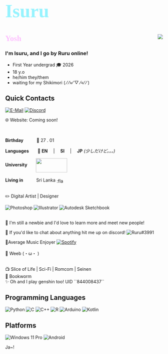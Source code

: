 <!-- Intro-->
# <b><div style="color:#96f3fe;font-family:'Bahnschrift';font-size:60px;align:centre">Isuru</div></b>

#
<img align="right" src="https://github-readme-stats.vercel.app/api?username=Isuru2701&count_private=false&text_color=ffffff&bg_color=DEG,02a4b5,b202b5&custom_title=Fr?&include_all_commits_disable=true&title_color=ffffff">


<b><div style="color:#fdc0fe;font-family:'Bahnschrift';font-size:25px">Yosh👋</div></b>


### I'm Isuru, and I go by **Ruru** online!

- First Year undergrad 🎓 2026
- 18 y.o 
- he/him they/them
- waiting for my Shikimori ( ⁄ ⁄>⁄ ▽ ⁄<⁄ ⁄ )

## Quick Contacts
[![E-Mail](https://img.shields.io/badge/Isuru-EA4335?style=flat-square&logo=gmail&logoColor=white&labelColor=EA4335)](mailto:isuruyahampath1@gmail.com)
[![Discord](https://img.shields.io/badge/Server-6832e3?style=flat-square&logo=discord&logoColor=white&labelColor=6832e3)](https://discord.gg/UBGgbrw)


🌐 Website: Coming soon!


<br>

**Birthday**　　　🎂 27 . 01

**Languages**　　💬 **EN** 　|　 **SI**　 |　 **JP** *(少しだけど。。。)*

**University**　　[<img align="center" src="https://www.nibm.lk/wp-content/themes/nibm-theme-child/images/main-logo.svg" width="100" height="45">](https://www.nibm.lk/)

**Living in**　　　Sri Lanka [<img align="center" src="https://www.worldatlas.com/img/flag/lk-flag.jpg" width="25" height="16" alt=":flag_lk:">](https://goo.gl/maps/L619iNA4ZNupucj27)


<br>
✏️  Digital Artist | Designer

![Photoshop](https://img.shields.io/badge/-Ps-101112?style=flat-square&logo=adobe&logoColor=3a88e0)
![Illustrator](https://img.shields.io/badge/-Ai-101112?style=flat-square&logo=adobe&logoColor=e0823f)
![Autodesk Sketchbook](https://img.shields.io/badge/-Autodesk%20Sketchbook-3b3a39?style=flat-square&logo=autodesk&logoColor=ed6445)


<br>
📰  I'm still a newbie and I'd love to learn more and meet new people! 

<!--Interests-->

<br>

🦜  If you'd like to chat about anything hit me up on discord!
![Ruru#3991](https://img.shields.io/badge/Ruru%233991-6832e3?style=flat-square&logo=discord&logoColor=white&labelColor=6832e3)
<br>

🎵Average Music Enjoyer  [![Spotify](https://img.shields.io/badge/Spotify-1DB954?style=flat&logo=spotify&logoColor=white&labelColor=1DB954)](https://open.spotify.com/user/20yg8tckyrqdgvbq3ozfd6q13?si=3f2aced22f494f5d)  
<br>
🍙  Weeb (・ω・ )

<br>
📺  Slice of Life |  Sci-Fi |  Romcom | Seinen

<br>
📙  Bookworm

<br>
✨  Oh and I play genshin too! UID ``844008437``


<!--programming languages-->

## Programming Languages
![Python](https://img.shields.io/badge/-Python-02a4b5?style=flat-square&logo=python&logoColor=fff)
![C](https://img.shields.io/badge/-C-fdc0fd?style=flat-square&logo=C&logoColor=fff)
![C++](https://img.shields.io/badge/-C%2b%2b-e843e3?style=flat-square&logo=C%2b%2b&logoColor=fff)
![R](https://img.shields.io/badge/-R-8c9aff?style=flat-square&logo=R&logoColor=fff)
![Arduino](https://img.shields.io/badge/-Arduino-3776ab?style=flat-square&logo=arduino&logoColor=fff)
![Kotlin](https://img.shields.io/badge/-Kotlin-c68cff?style=flat-square&logo=kotlin&logoColor=fff)


## Platforms
![Windows 11 Pro](https://img.shields.io/badge/Windows%2011%20Pro-00adef?style=flat&logo=windows&logoColor=ffffff)
![Android](https://img.shields.io/badge/Android-a4c639?style=flat&logo=android&logoColor=ffffff)

Ja~!



<!-->
